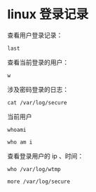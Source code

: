 # linux 登录记录

查看用户登录记录：

    last

查看当前登录的用户：

    w


涉及密码登录的日志：

    cat /var/log/secure

当前用户

    whoami

    who am i


查看登录用户的 ip 、时间：

    who /var/log/wtmp

    more /var/log/secure


